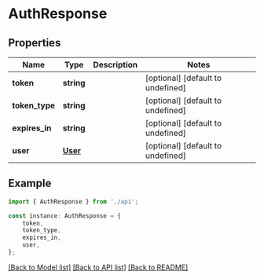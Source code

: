# AuthResponse


## Properties

Name | Type | Description | Notes
------------ | ------------- | ------------- | -------------
**token** | **string** |  | [optional] [default to undefined]
**token_type** | **string** |  | [optional] [default to undefined]
**expires_in** | **string** |  | [optional] [default to undefined]
**user** | [**User**](User.md) |  | [optional] [default to undefined]

## Example

```typescript
import { AuthResponse } from './api';

const instance: AuthResponse = {
    token,
    token_type,
    expires_in,
    user,
};
```

[[Back to Model list]](../README.md#documentation-for-models) [[Back to API list]](../README.md#documentation-for-api-endpoints) [[Back to README]](../README.md)
